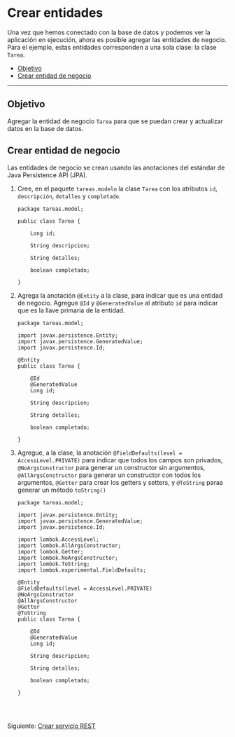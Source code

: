 # Crear entidades

Una vez que hemos conectado con la base de datos y podemos ver la aplicación en ejecución, ahora es posible agregar las entidades de negocio. 
Para el ejemplo, estas entidades corresponden a una sola clase: la clase `Tarea`.

- [Objetivo](#objetivo)
- [Crear entidad de negocio](#crear-entidad-de-negocio) 

---

## Objetivo

Agregar la entidad de negocio `Tarea` para que se puedan crear y actualizar datos en la base de datos.

## Crear entidad de negocio

Las entidades de negocio se crean usando las anotaciones del estándar de Java Persistence API (JPA).

1. Cree, en el paquete `tareas.modelo` la clase `Tarea` con los atributos `id`, `descripción`, `detalles` y `completado`.

    ```
    package tareas.model;

    public class Tarea {

        Long id;

        String descripcion;

        String detalles;

        boolean completado;

    }    
    ```

2.  Agrega la anotación `@Entity` a la clase, para indicar que es una entidad de negocio. Agregue `@Id` y  `@GeneratedValue` al atributo `id` para indicar que es la llave primaria de la entidad.

    ```
    package tareas.model;

    import javax.persistence.Entity;
    import javax.persistence.GeneratedValue;
    import javax.persistence.Id;

    @Entity
    public class Tarea {

        @Id
        @GeneratedValue
        Long id;

        String descripcion;

        String detalles;

        boolean completado;

    }
    ```

3. Agregue, a la clase, la anotación `@FieldDefaults(level = AccessLevel.PRIVATE)` para indicar que todos los campos son privados, `@NoArgsConstructor` para generar un constructor sin argumentos, `@AllArgsConstructor` para generar un constructor con todos los argumentos, `@Getter` para crear los getters y setters, y `@ToString` paraa generar un método `toString()`

    ```
    package tareas.model;

    import javax.persistence.Entity;
    import javax.persistence.GeneratedValue;
    import javax.persistence.Id;

    import lombok.AccessLevel;
    import lombok.AllArgsConstructor;
    import lombok.Getter;
    import lombok.NoArgsConstructor;
    import lombok.ToString;
    import lombok.experimental.FieldDefaults;

    @Entity
    @FieldDefaults(level = AccessLevel.PRIVATE)
    @NoArgsConstructor
    @AllArgsConstructor
    @Getter
    @ToString
    public class Tarea {

        @Id
        @GeneratedValue
        Long id;

        String descripcion;

        String detalles;

        boolean completado;

    }    
    ```


<br>

## 

Siguiente: [Crear servicio REST](6.crear-servicio-rest.md)